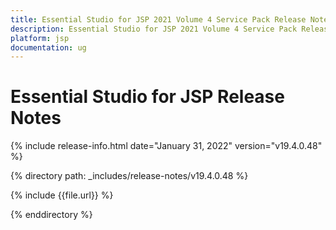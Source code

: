 ```yaml
---
title: Essential Studio for JSP 2021 Volume 4 Service Pack Release Notes  
description: Essential Studio for JSP 2021 Volume 4 Service Pack Release Notes  
platform: jsp
documentation: ug
---
```


# Essential Studio for JSP  Release Notes  

{% include release-info.html date="January 31, 2022"  version="v19.4.0.48" %} 

{% directory path: _includes/release-notes/v19.4.0.48 %}

{% include {{file.url}} %}

{% enddirectory %}